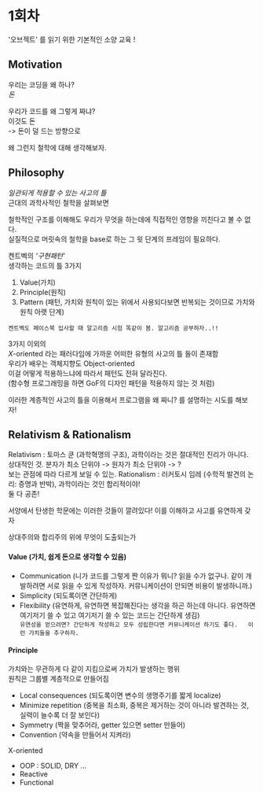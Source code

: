 # 1회차
'오브젝트' 를 읽기 위한 기본적인 소양 교육 !  
 
## Motivation  
우리는 코딩을 왜 하나?  
_돈_

우리가 코드를 왜 그렇게 짜냐?  
이것도 돈   
-> 돈이 덜 드는 방향으로

왜 그런지 철학에 대해 생각해보자.
 
## Philosophy
_일관되게 적용할 수 있는 사고의 틀_  
근대의 과학사적인 철학을 살펴보면

철학적인 구조를 이해해도 우리가 무엇을 하는데에 직접적인 영향을 끼친다고 볼 수 없다.  
실질적으로 머릿속의 철학을 base로 하는 그 윗 단계의 프레임이 필요하다.  

켄트벡의 _'구현패턴'_  
생각하는 코드의 틀 3가지
1. Value(가치)  
2. Principle(원칙)  
3. Pattern (패턴, 가치와 원칙이 있는 위에서 사용되다보면 반복되는 것이므로 가치와 원칙 아랫 단계)

`켄트벡도 페이스북 입사할 때 알고리즘 시험 똑같이 봄. 알고리즘 공부하자..!!`

3가지 이외의  
_X_-oriented 라는 패러다임에 가까운 어떠한 유형의 사고의 틀 들이 존재함  
우리가 배우는 객체지향도 Object-oriented  
이걸 어떻게 적용하느냐에 따라서 패턴도 전혀 달라진다.    
(함수형 프로그래밍을 하면 GoF의 디자인 패턴을 적용하지 않는 것 처럼) 

이러한 계층적인 사고의 틀을 이용해서 프로그램을 왜 짜니? 를 설명하는 시도를 해보자!

## Relativism & Rationalism 
Relativism : 토마스 쿤 (과학혁명의 구조), 과학이라는 것은 절대적인 진리가 아니다. 상대적인 것. 분자가 최소 단위야 -> 원자가 최소 단위야 -> ?  
보는 관점에 따라 다르게 보일 수 있는.
Rationalism : 러커토시 임레 (수학적 발견의 논리: 증명과 반박), 과학이라는 것인 합리적이야!  
둘 다 공존!

서양에서 탄생한 학문에는 이러한 것들이 깔려있다!
이를 이해하고 사고를 유연하게 갖자

상대주의와 합리주의 위에 무엇이 도출되는가  
#### Value (가치, 쉽게 돈으로 생각할 수 있음)  
* Communication (니가 코드를 그렇게 짠 이유가 뭐니? 읽을 수가 없구나. 같이 개발하려면 서로 읽을 수 있게 작성하자. 커뮤니케이션이 안되면 비용이 발생하니까.)  
* Simplicity (되도록이면 간단하게)  
* Flexibility (유연하게, 유연하면 복잡해진다는 생각을 하곤 하는데 아니다. 유연하면 여기저기 쓸 수 있고 여기저기 쓸 수 있는 코드는 간단하게 생김)  
`유연성을 얻으려면? 간단하게 작성하고 모두 성립한다면 커뮤니케이션 하기도 좋다.  
이런 가치들을 추구하자.`  

#### Principle  
가치와는 무관하게 다 같이 지킴으로써 가치가 발생하는 행위  
원칙은 그룹별 계층적으로 만들어짐

* Local consequences (되도록이면 변수의 생명주기를 짧게 localize)
* Minimize repetition (중복을 최소화, 중복은 제거하는 것이 아니라 발견하는 것, 실력이 늘수록 더 잘 보인다)
* Symmetry (짝을 맞추어라, getter 있으면 setter 만들어)
* Convention (약속을 만들어서 지켜라)

X-oriented
* OOP : SOLID, DRY ...
* Reactive
* Functional